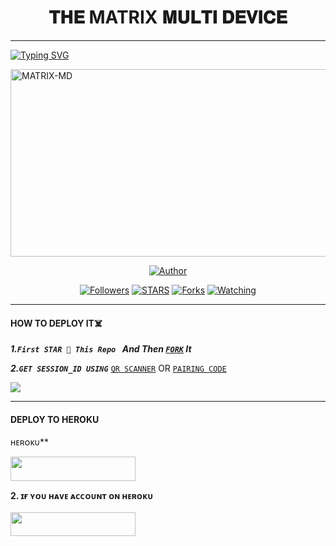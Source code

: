 <h1 align="center"> 𝐓𝐇𝐄 MATRIX 𝐌𝐔𝐋𝐓𝐈 𝐃𝐄𝐕𝐈𝐂𝐄  </h1>
<p align="center">  
  
***
  
<a href="https://git.io/typing-svg"><img src="https://readme-typing-svg.demolab.com?font=Black+Ops+One&size=50&pause=1000&color=1BAFBAFF&center=true&width=910&height=100&lines=THANKS FOR CHOOSING +MATRIX-MD;MULTI+DEVICE+WHATSAPP+BOT;CREATED+BY+BADHACKERS;RELEASED+21.9.2024" alt="Typing SVG" /></a>
  </p>
    <img alt="MATRIX-MD" width="700" height="300" src="https://i.imgur.com/dnc5PZ3.jpeg">
<p align="center">
<p align="center">
<a href="https://github.com/HANSTZ3/MATRIX-MD"><img title="Author" src="https://img.shields.io/badge/MATRIX_MD-black?style=for-the-badge&logo=github"></a>
<p/>
<p align="center">
<a href="https://github.com/HANSTZ3?tab=followers"><img title="Followers" src="https://img.shields.io/github/followers/HANSTZ3?label=Followers&style=social"></a>
<a href="https://github.com/HANSTZ3/MATRIX-MD/stargazers/"><img title="STARS" src="https://img.shields.io/github/stars/HANSTZ3/MATRIX-MD?&style=social"></a>
<a href="https://github.com/HANSTZ3/MATRIX-MD/network/members"><img title="Forks" src="https://img.shields.io/github/forks/HANSTZ3/MATRIX-MD?style=social"></a>
<a href="https://github.com/HANSTZ3/MATRIX-MD/watchers"><img title="Watching" src="https://img.shields.io/github/watchers/HANSTZ3/MATRIX-MD?label=Watching&style=social"></a>



    
***

#### HOW TO DEPLOY IT☠️ 

***1.`First STAR 🌟 This Repo ` And Then [`FORK`](https://github.com/HANSTZ3/MATRIX-MD/fork) It***

***2.`GET SESSION_ID USING`***
[`QR SCANNER`](https://yessert-eefa78ee1c8d.herokuapp.com/) OR [`PAIRING CODE`](https://yessert-eefa78ee1c8d.herokuapp.com/)
 
<a><img src='https://i.imgur.com/LyHic3i.gif'/></a>

***

#### DEPLOY TO HEROKU 
ʜᴇʀᴏᴋᴜ**

<a href="https://signup.heroku.com">
 <img src="https://img.shields.io/badge/ℂℝ𝔼𝔸𝕋𝔼%20𝔸ℂℂ𝕆𝕌ℕ𝕋%20ℕ𝕆𝕎-purple?style=for-the-badge&logo=heroku" width="200" height="38.45"/></a></p>

**2. ɪғ ʏᴏᴜ ʜᴀᴠᴇ ᴀᴄᴄᴏᴜɴᴛ ᴏɴ ʜᴇʀᴏᴋᴜ**       
<br>
<a href="https://dashboard.heroku.com/new?template=https://github.com/Yassin994/YESSER-MD/tree/main">
 <img src="https://img.shields.io/badge/𝔻𝔼ℙ𝕃𝕆𝕐%20𝕋𝕆%20ℍ𝔼ℝ𝕆𝕂𝕌-purple?style=for-the-badge&logo=heroku" width="200" height="38.45"/></a></p>


##
